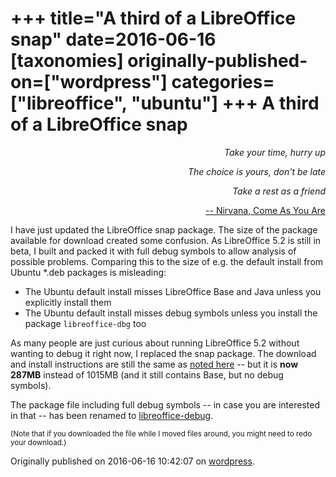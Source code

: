 +++
title="A third of a LibreOffice snap"
date=2016-06-16
[taxonomies]
originally-published-on=["wordpress"]
categories=["libreoffice", "ubuntu"]
+++
A third of a LibreOffice snap
=============================

<p style="text-align:right;"><em>Take your time, hurry up</em></p>
<p style="text-align:right;"><em>The choice is yours, don't be late</em></p>
<p style="text-align:right;"><em>Take a rest as a friend</em></p>
<p style="text-align:right;"><a href="https://www.youtube.com/watch?v=vabnZ9-ex7o">-- Nirvana, Come As You Are</a></p>

<p style="text-align:left;">I have just updated the LibreOffice snap package. The size of the package available for download created some confusion. As LibreOffice 5.2 is still in beta, I built and packed it with full debug symbols to allow analysis of possible problems. Comparing this to the size of e.g. the default install from Ubuntu *.deb packages is misleading:</p>

<ul>
	<li style="text-align:left;">The Ubuntu default install misses LibreOffice Base and Java unless you explicitly install them</li>
	<li style="text-align:left;">The Ubuntu default install misses debug symbols unless you install the package <code>libreoffice-dbg</code> too</li>
</ul>
As many people are just curious about running LibreOffice 5.2 without wanting to debug it right now, I replaced the snap package. The download and install instructions are still the same as <a href="https://skyfromme.wordpress.com/2016/06/14/libreoffice-5-2-0-beta2-as-a-snap-package/">noted here</a> -- but it is <strong>now 287MB</strong> instead of 1015MB (and it still contains Base, but no debug symbols).

The package file including full debug symbols -- in case you are interested in that -- has been renamed to <a href="http://people.canonical.com/~bjoern/snappy/libreoffice-debug_5.2.0.0.beta2_amd64.snap">libreoffice-debug</a>.

<small>(Note that if you downloaded the file while I moved files around, you might need to redo your download.)</small>

Originally published on 2016-06-16 10:42:07 on [wordpress](https://skyfromme.wordpress.com/2016/06/16/a-third-of-a-libreoffice-snap/).

